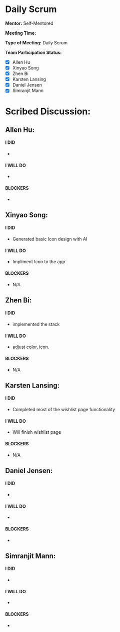 # Daily Scrum

**Mentor:** Self-Mentored

**Meeting Time:** 

**Type of Meeting:** Daily Scrum

**Team Participation Status:** 
- [x] Allen Hu 
- [x] Xinyao Song 
- [x] Zhen Bi 
- [x] Karsten Lansing 
- [x] Daniel Jensen 
- [x] Simranjit Mann 

# **Scribed Discussion:**

## **Allen Hu:**  
#### **I DID**  
- 

#### **I WILL DO**  
- 

#### **BLOCKERS**  
- 

## **Xinyao Song:**  
#### **I DID**  
- Generated basic Icon design with AI

#### **I WILL DO**  
- Impliment Icon to the app

#### **BLOCKERS**  
- N/A

## **Zhen Bi:**  
#### **I DID**  
- implemented the stack

#### **I WILL DO**  
- adjust color, icon.

#### **BLOCKERS**  
- N/A

## **Karsten Lansing:**  
#### **I DID**  
- Completed most of the wishlist page functionality 

#### **I WILL DO**  
- Will finish wishlist page

#### **BLOCKERS**  
- N/A

## **Daniel Jensen:**  
#### **I DID**  
- 

#### **I WILL DO**  
- 

#### **BLOCKERS**  
-

## **Simranjit Mann:**  
#### **I DID**  
- 

#### **I WILL DO**  
- 

#### **BLOCKERS**  
-
